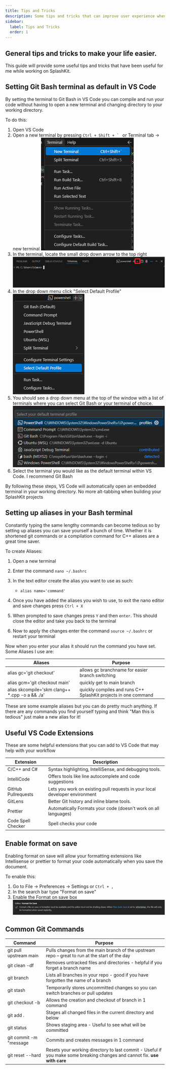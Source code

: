 ```yaml
---
title: Tips and Tricks
description: Some tips and tricks that can improve user experience when contributing to SplashKit
sidebar:
  label: Tips and Tricks
  order: 1
---
```


## General tips and tricks to make your life easier.

This guide will provide some useful tips and tricks that have been useful for me while working on
SplashKit.

## Setting Git Bash terminal as default in VS Code

By setting the terminal to Git Bash in VS Code you can compile and run your code without having to
open a new terminal and changing directory to your working directory.

To do this:

1.  Open VS Code
2.  Open a new terminal by pressing ``Ctrl + Shift + ` `` or Terminal tab -> new terminal
    ![newterminal](./images/newterminal.png)
3.  In the terminal, locate the small drop down arrow to the top right
    ![dropdown](./images/dropdown.png)
4.  In the drop down menu click "Select Default Profile"
    ![defaultprofile](images/defaultprofile.png)
5.  You should see a drop down menu at the top of the window with a list of terminals where you can
    select Git Bash or your terminal of choice. ![selectTerminal](images/selectterminal.png)
6.  Select the terminal you would like as the default terminal within VS Code. I recommend Git Bash

By following these steps, VS Code will automatically open an embedded terminal in your working
directory. No more alt-tabbing when building your SplashKit projects

## Setting up aliases in your Bash terminal

Constantly typing the same lengthy commands can become tedious so by setting up aliases you can save
yourself a bunch of time. Whether it is shortened git commands or a compilation command for C++
aliases are a great time saver.

To create Aliases:

1. Open a new terminal
2. Enter the command `nano ~/.bashrc`
3. In the text editor create the alias you want to use as such:

   - `alias name='command'`

4. Once you have added the aliases you wish to use, to exit the nano editor and save changes press
   `Ctrl + X`
5. When prompted to save changes press `Y` and then `enter`. This should close the editor and take
   you back to the terminal
6. Now to apply the changes enter the command `source ~/.bashrc` or restart your terminal

Now when you enter your alias it should run the command you have set. Some Aliases I use are:

| Aliases                                          | Purpose                                                         |
| ------------------------------------------------ | --------------------------------------------------------------- |
| alias gc='git checkout'                          | allows gc branchname for easier branch switching                |
| alias gcm='git checkout main'                    | quickly get to main branch                                      |
| alias skcompile='skm clang++ \*.cpp -o a && ./a' | quickly compiles and runs C++ SplashKit projects in one command |

These are some example aliases but you can do pretty much anything. If there are any commands you
find yourself typing and think "Man this is tedious" just make a new alias for it!

## Useful VS Code Extensions

These are some helpful extensions that you can add to VS Code that may help with your workflow

| Extension           | Description                                                                 |
| ------------------- | --------------------------------------------------------------------------- |
| C/C++ and C#        | Syntax highlighting, IntelliSense, and debugging tools.                     |
| IntelliCode         | Offers tools like line autocomplete and code suggestions                    |
| GitHub Pullrequests | Lets you work on existing pull requests in your local developer environment |
| GitLens             | Better Git history and inline blame tools.                                  |
| Prettier            | Automatically Formats your code (doesn't work on all languages)             |
| Code Spell Checker  | Spell checks your code                                                      |

## Enable format on save

Enabling format on save will allow your formatting extensions like Intellisense or prettier to
format your code automatically when you save the document.

To enable this:

1. Go to File -> Preferences -> Settings or `Ctrl + ,`
2. In the search bar type "Format on save"
3. Enable the Format on save box ![FormatOnSave](images/FormatOnSave.png)

## Common Git Commands

| Command                | Purpose                                                                                                                   |
| ---------------------- | ------------------------------------------------------------------------------------------------------------------------- |
| git pull upstream main | Pulls changes from the main branch of the upstream repo – great to run at the start of the day                            |
| git clean -df          | Removes untracked files and directories - helpful if you forget a branch name                                             |
| git branch             | Lists all branches in your repo - good if you have forgotten the name of a branch                                         |
| git stash              | Temporarily stores uncommitted changes so you can switch branches or pull updates                                         |
| git checkout -b <name> | Allows the creation and checkout of branch in 1 command                                                                   |
| git add .              | Stages all changed files in the current directory and below                                                               |
| git status             | Shows staging area - Useful to see what will be committed                                                                 |
| git commit -m "message | Commits and creates messages in 1 command                                                                                 |
| git reset --hard       | Resets your working directory to last commit - Useful if you make some breaking changes and cannot fix. **use with care** |
